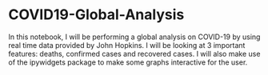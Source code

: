 # COVID19-Global-Analysis
In this notebook, I will be performing a global analysis on COVID-19 by using real time data provided by John Hopkins. I will be looking at 3 important features: deaths, confirmed cases and recovered cases. I will also make use of the ipywidgets package to make some graphs interactive for the user.
